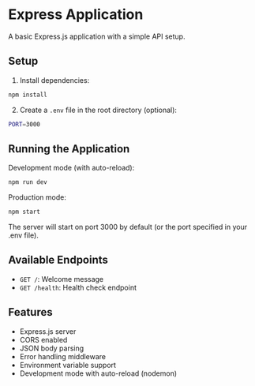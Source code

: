 # Express Application

A basic Express.js application with a simple API setup.

## Setup

1. Install dependencies:
```bash
npm install
```

2. Create a `.env` file in the root directory (optional):
```bash
PORT=3000
```

## Running the Application

Development mode (with auto-reload):
```bash
npm run dev
```

Production mode:
```bash
npm start
```

The server will start on port 3000 by default (or the port specified in your .env file).

## Available Endpoints

- `GET /`: Welcome message
- `GET /health`: Health check endpoint

## Features

- Express.js server
- CORS enabled
- JSON body parsing
- Error handling middleware
- Environment variable support
- Development mode with auto-reload (nodemon) 